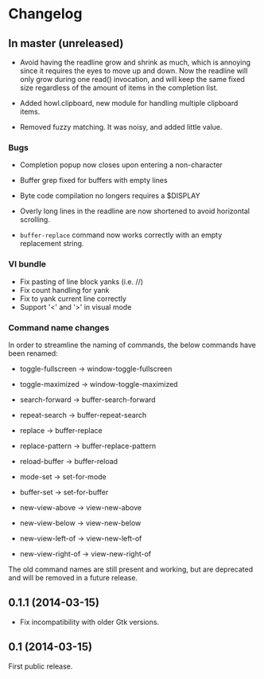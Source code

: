 # Changelog

## In master (unreleased)

- Avoid having the readline grow and shrink as much, which is annoying since it
requires the eyes to move up and down. Now the readline will only grow during
one read() invocation, and will keep the same fixed size regardless of the
amount of items in the completion list.

- Added howl.clipboard, new module for handling multiple clipboard items.

- Removed fuzzy matching. It was noisy, and added little value.

### Bugs

- Completion popup now closes upon entering a non-character

- Buffer grep fixed for buffers with empty lines

- Byte code compilation no longers requires a $DISPLAY

- Overly long lines in the readline are now shortened to avoid horizontal
scrolling.

- `buffer-replace` command now works correctly with an empty replacement string.

### VI bundle

- Fix pasting of line block yanks (i.e. <y><y>/<Y>/<d><d>)
- Fix count handling for yank
- Fix <y><y> to yank current line correctly
- Support '<' and '>' in visual mode

### Command name changes

In order to streamline the naming of commands, the below commands have been
renamed:

* toggle-fullscreen -> window-toggle-fullscreen
* toggle-maximized -> window-toggle-maximized

* search-forward -> buffer-search-forward
* repeat-search -> buffer-repeat-search
* replace -> buffer-replace
* replace-pattern -> buffer-replace-pattern
* reload-buffer -> buffer-reload

* mode-set -> set-for-mode
* buffer-set -> set-for-buffer

* new-view-above -> view-new-above
* new-view-below -> view-new-below
* new-view-left-of -> view-new-left-of
* new-view-right-of -> view-new-right-of

The old command names are still present and working, but are deprecated and will
be removed in a future release.

## 0.1.1 (2014-03-15)

- Fix incompatibility with older Gtk versions.

## 0.1 (2014-03-15)

First public release.
